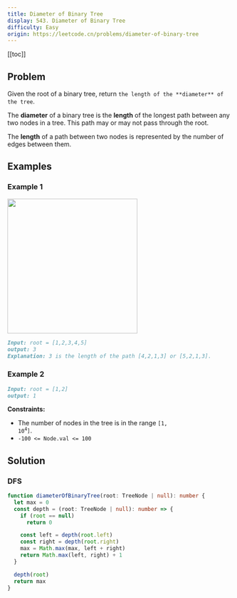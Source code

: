 ```yaml
---
title: Diameter of Binary Tree
display: 543. Diameter of Binary Tree
difficulty: Easy
origin: https://leetcode.cn/problems/diameter-of-binary-tree
---
```


[[toc]]

## Problem

Given the root of a binary tree, return `the length of the **diameter** of the tree`.

The **diameter** of a binary tree is the **length** of the longest path between any two nodes in a tree. This path may or may not pass through the root.

The **length** of a path between two nodes is represented by the number of edges between them.

## Examples

### Example 1

<img alt="" src="https://assets.leetcode.com/uploads/2021/03/06/diamtree.jpg" style="width: 292px; height: 302px;" />

```md
Input: root = [1,2,3,4,5]
output: 3
Explanation: 3 is the length of the path [4,2,1,3] or [5,2,1,3].
```

### Example 2

```md
Input: root = [1,2]
output: 1
```

**Constraints:**

- The number of nodes in the tree is in the range <code>[1, 10<sup>4</sup>]</code>.
- `-100 <= Node.val <= 100`

## Solution

### DFS

```ts
function diameterOfBinaryTree(root: TreeNode | null): number {
  let max = 0
  const depth = (root: TreeNode | null): number => {
    if (root == null)
      return 0

    const left = depth(root.left)
    const right = depth(root.right)
    max = Math.max(max, left + right)
    return Math.max(left, right) + 1
  }

  depth(root)
  return max
}
```

